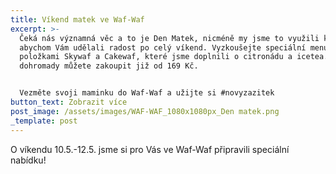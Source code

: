 ```yaml
---
title: Víkend matek ve Waf-Waf
excerpt: >-
  Čeká nás významná věc a to je Den Matek, nicméně my jsme to využili k tomu,
  abychom Vám udělali radost po celý víkend. Vyzkoušejte speciální menu s
  položkami Skywaf a Cakewaf, které jsme doplnili o citronádu a icetea. Vše
  dohromady můžete zakoupit již od 169 Kč. 


  Vezměte svoji maminku do Waf-Waf a užijte si #novyzazitek 
button_text: Zobrazit více
post_image: /assets/images/WAF-WAF_1080x1080px_Den matek.png
_template: post
---
```


O víkendu 10.5.-12.5. jsme si pro Vás ve Waf-Waf připravili speciální nabídku! 
